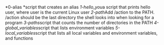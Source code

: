 *0-alias *script that creates an alias
*1-hello_you*a script that prints hello user, where user is the current Linux user
*2-path*Add /action to the PATH. /action should be the last directory the shell looks into when looking for a program
*3-paths*script that counts the number of directories in the PATH
*4-global_variables*script that lists environment variables
*5-local_variables*script that lists all local variables and environment variables, and functions
